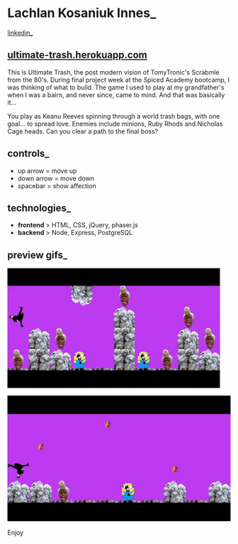 # Lachlan Kosaniuk Innes_
  [linkedin_](https://www.linkedin.com/in/lachlanki/)

 ## [ultimate-trash.herokuapp.com](https://www.ultimate-trash.herokuapp.com/)

  This is Ultimate Trash, the post modern vision of TomyTronic's Scrabmle from the 80's.
  During final project week at the Spiced Academy bootcamp, I was thinking of what to build.
 The game I used to play at my grandfather's when I was a bairn, and never since, came to mind.
 And that was basically it...

 You play as Keanu Reeves spinning through a world trash bags, with one goal... to spread love.
 Enemies include minions, Ruby Rhods and Nicholas Cage heads.
 Can you clear a path to the final boss?

 ## controls_
 - up arrow = move up
 - down arrow = move down
 - spacebar = show affection

 ## technologies_
 - **frontend** > HTML, CSS, jQuery, phaser.js
 - **backend** > Node, Express, PostgreSQL

## preview gifs_

![preview1](https://github.com/LachlanKI/ultimate-trash/blob/master/public/preview/ut-prev1.gif)

![preview2](https://github.com/LachlanKI/ultimate-trash/blob/master/public/preview/ut-prev2.gif)

 Enjoy

